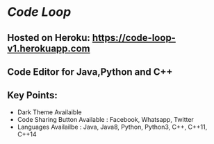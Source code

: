 # *Code Loop* 
## Hosted on Heroku: https://code-loop-v1.herokuapp.com
## Code Editor for Java,Python and C++

## Key Points:
* Dark Theme Availaible
* Code Sharing Button Available : Facebook, Whatsapp, Twitter
* Languages Availailbe : Java, Java8, Python, Python3, C++, C++11, C++14
